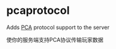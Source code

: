 # pcaprotocol

Adds [PCA](https://github.com/plusls/plusls-carpet-addition) protocol support to the server

使你的服务端支持PCA协议传输玩家数据
